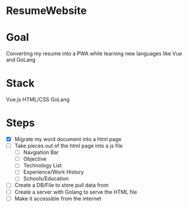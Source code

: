 # ResumeWebsite

# Goal
Converting my resume into a PWA while learning new languages like Vue and GoLang

# Stack
Vue.js
HTML/CSS
GoLang

# Steps
- [x] Migrate my word document into a html page
- [ ] Take pieces out of the html page into a js file
  - [ ] Navgiation Bar
  - [ ] Objective
  - [ ] Technology List
  - [ ] Experience/Work History
  - [ ] Schools/Education
- [ ] Create a DB/File to store pull data from
- [ ] Create a server with Golang to serve the HTML file
- [ ] Make it accessible from the internet
